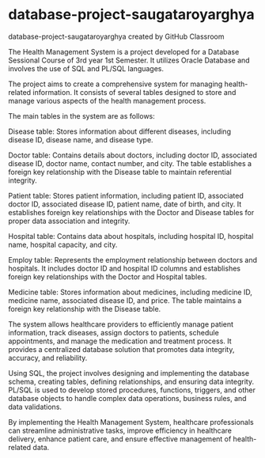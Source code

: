 # database-project-saugataroyarghya
database-project-saugataroyarghya created by GitHub Classroom


The Health Management System is a project developed for a Database Sessional Course of 3rd year 1st Semester. It utilizes Oracle Database and involves the use of SQL and PL/SQL languages.

The project aims to create a comprehensive system for managing health-related information. It consists of several tables designed to store and manage various aspects of the health management process.

The main tables in the system are as follows:

Disease table: Stores information about different diseases, including disease ID, disease name, and disease type.

Doctor table: Contains details about doctors, including doctor ID, associated disease ID, doctor name, contact number, and city. The table establishes a foreign key relationship with the Disease table to maintain referential integrity.

Patient table: Stores patient information, including patient ID, associated doctor ID, associated disease ID, patient name, date of birth, and city. It establishes foreign key relationships with the Doctor and Disease tables for proper data association and integrity.

Hospital table: Contains data about hospitals, including hospital ID, hospital name, hospital capacity, and city.

Employ table: Represents the employment relationship between doctors and hospitals. It includes doctor ID and hospital ID columns and establishes foreign key relationships with the Doctor and Hospital tables.

Medicine table: Stores information about medicines, including medicine ID, medicine name, associated disease ID, and price. The table maintains a foreign key relationship with the Disease table.

The system allows healthcare providers to efficiently manage patient information, track diseases, assign doctors to patients, schedule appointments, and manage the medication and treatment process. It provides a centralized database solution that promotes data integrity, accuracy, and reliability.

Using SQL, the project involves designing and implementing the database schema, creating tables, defining relationships, and ensuring data integrity. PL/SQL is used to develop stored procedures, functions, triggers, and other database objects to handle complex data operations, business rules, and data validations.

By implementing the Health Management System, healthcare professionals can streamline administrative tasks, improve efficiency in healthcare delivery, enhance patient care, and ensure effective management of health-related data.
